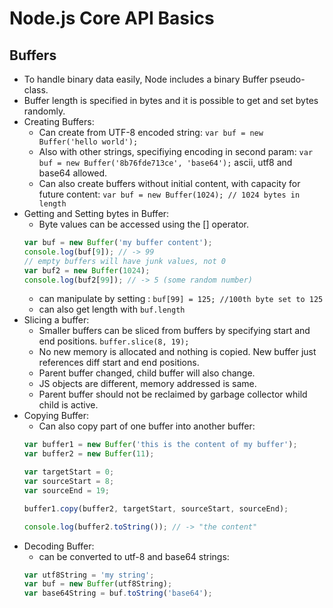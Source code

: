 # Node.js Core API Basics

## Buffers

* To handle binary data easily, Node includes a binary Buffer pseudo-class.
* Buffer length is specified in bytes and it is possible to get and set bytes randomly.
* Creating Buffers:
  * Can create from UTF-8 encoded string: `var buf = new Buffer('hello world');`
  * Also with other strings, specifiying encoding in second param: `var buf = new Buffer('8b76fde713ce', 'base64');` ascii, utf8 and base64 allowed.
  * Can also create buffers without initial content, with capacity for future content: `var buf = new Buffer(1024); // 1024 bytes in length`
* Getting and Setting bytes in Buffer:
  * Byte values can be accessed using the [] operator.
  ```javascript
  var buf = new Buffer('my buffer content');
  console.log(buf[9]); // -> 99
  // empty buffers will have junk values, not 0
  var buf2 = new Buffer(1024);
  console.log(buf2[99]); // -> 5 (some random number)
  ```
  * can manipulate by setting : `buf[99] = 125; //100th byte set to 125`
  * can also get length with `buf.length`
* Slicing a buffer:
  * Smaller buffers can be sliced from buffers by specifying start and end positions. `buffer.slice(8, 19);`
  * No new memory is allocated and nothing is copied. New buffer just references diff start and end positions.
  * Parent buffer changed, child buffer will also change.
  * JS objects are different, memory addressed is same.
  * Parent buffer should not be reclaimed by garbage collector whild child is active.
* Copying Buffer:
  * Can also copy part of one buffer into another buffer:
  ```javascript
  var buffer1 = new Buffer('this is the content of my buffer');
  var buffer2 = new Buffer(11);
  
  var targetStart = 0;
  var sourceStart = 8;
  var sourceEnd = 19;
  
  buffer1.copy(buffer2, targetStart, sourceStart, sourceEnd);
  
  console.log(buffer2.toString()); // -> "the content"
  ```
* Decoding Buffer:
  * can be converted to utf-8 and base64 strings:
  ```javascript
  var utf8String = 'my string';
  var buf = new Buffer(utf8String);
  var base64String = buf.toString('base64');
  ```

